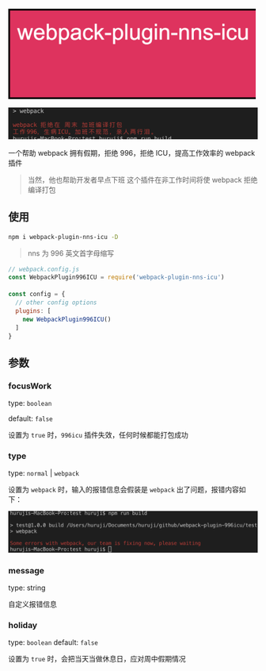 <p>
<img src="./logo.png" width="500"/>
<p>


![](./screenshot.png)

一个帮助 webpack 拥有假期，拒绝 996，拒绝 ICU，提高工作效率的 webpack 插件

> 当然，他也帮助开发者早点下班
> 这个插件在非工作时间将使 webpack 拒绝编译打包

## 使用

```bash
npm i webpack-plugin-nns-icu -D
```

> nns 为 996 英文首字母缩写

```js
// webpack.config.js
const WebpackPlugin996ICU = require('webpack-plugin-nns-icu')

const config = {
  // other config options
  plugins: [
    new WebpackPlugin996ICU()
  ]
}
```

## 参数

### focusWork
type: `boolean`

default: `false`

设置为 `true` 时，`996icu` 插件失效，任何时候都能打包成功

### type
type: `normal` | `webpack`

设置为 `webpack` 时，输入的报错信息会假装是 `webpack` 出了问题，报错内容如下：

![](./webpackErr.png)

### message
type: string

自定义报错信息

### holiday
type: `boolean`
default: `false`

设置为 `true` 时，会把当天当做休息日，应对周中假期情况

